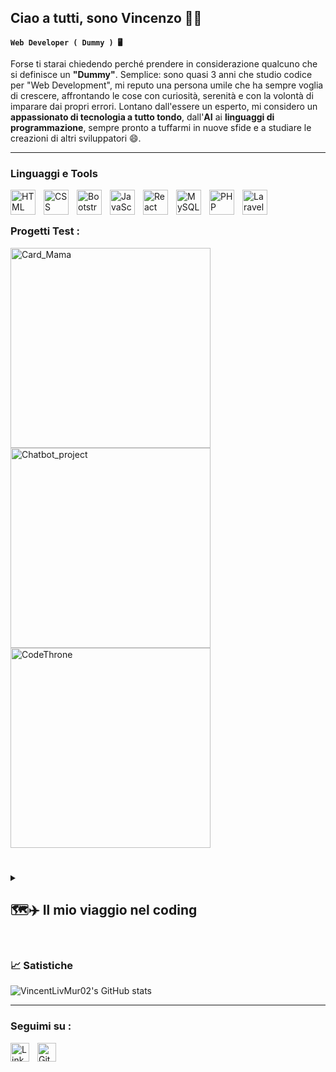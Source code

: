 ## Ciao a tutti, sono Vincenzo 👋😊

**`Web Developer ( Dummy ) 🖥️`** 

Forse ti starai chiedendo perché prendere in considerazione qualcuno che si definisce un **"Dummy"**. Semplice: sono quasi 3 anni che studio codice per "Web Development", mi reputo una persona umile che ha sempre voglia di crescere, affrontando le cose con curiosità, serenità e con la volontà di imparare dai propri errori. Lontano dall'essere un esperto,  mi considero un **appassionato di tecnologia a tutto tondo**, dall'**AI** ai **linguaggi di programmazione**, sempre pronto a tuffarmi in nuove sfide e a studiare le creazioni di altri sviluppatori 😄.
</br>

---

### Linguaggi e Tools

<img align="left" alt="HTML" width="40px" style="padding-right:10px;" src="https://cdn.jsdelivr.net/gh/devicons/devicon@latest/icons/html5/html5-plain-wordmark.svg" />
<img align="left" alt="CSS" width="40px" style="padding-right:10px;" src="https://cdn.jsdelivr.net/gh/devicons/devicon@latest/icons/css3/css3-plain-wordmark.svg" />
<img align="left" alt="Bootstrap" width="40px" style="padding-right:10px;" src="https://cdn.jsdelivr.net/gh/devicons/devicon@latest/icons/bootstrap/bootstrap-original.svg" />
<img align="left" alt="JavaScript" width="40px" style="padding-right:10px;" src="https://cdn.jsdelivr.net/gh/devicons/devicon@latest/icons/javascript/javascript-plain.svg" />
<img align="left" alt="React" width="40px" style="padding-right:10px;" src="https://cdn.jsdelivr.net/gh/devicons/devicon@latest/icons/react/react-original-wordmark.svg" />
<img align="left" alt="MySQL" width="40px" style="padding-right:10px;" src="https://cdn.jsdelivr.net/gh/devicons/devicon@latest/icons/mysql/mysql-original-wordmark.svg" />
<img align="left" alt="PHP" width="40px" style="padding-right:10px;" src="https://cdn.jsdelivr.net/gh/devicons/devicon@latest/icons/php/php-original.svg" />
<img align="left" alt="Laravel" width="40px" style="padding-right:10px;" src="https://cdn.jsdelivr.net/gh/devicons/devicon@latest/icons/laravel/laravel-original.svg" />
</br>

# 

### Progetti Test : 

<p align="left">
    <a href="https://github.com/VincentLivMur02/Card_Mama">
        <img src="https://github-readme-stats.vercel.app/api/pin/?username=VincentLivMur02&repo=Card_Mama&show_owner=false&theme=discord_old_blurple" width="320" alt="Card_Mama">
    </a>
    <a href="https://github.com/VincentLivMur02/Chatbot_project">
        <img src="https://github-readme-stats.vercel.app/api/pin/?username=VincentLivMur02&repo=Chatbot_project&show_owner=false&theme=discord_old_blurple" width="320" alt="Chatbot_project">
    </a>
    <a href="https://github.com/VincentLivMur02/CodeThrone">
        <img src="https://github-readme-stats.vercel.app/api/pin/?username=VincentLivMur02&repo=CodeThrone&show_owner=false&theme=discord_old_blurple" width="320" alt="CodeThrone">
    </a>
</p>

#

<details>
    <summary><h2>🗺️✈️ Il mio viaggio nel coding</h2></summary>
    Verso la fine del 4° / inizio 5° anno di liceo linguistico, ho iniziato a curiosare e a capire come funzionassero le cose dietro lo schermo, soprattutto nel mondo del Web. Ho mosso i primi passi da autodidatta, esplorando diversi tutorial su YouTube.
    </br></br>
    Abbandonata l'idea di un percorso universitario tradizionale, ho deciso di intraprendere la strada dello sviluppo web, spinto da una forte passione per la tecnologia. Ho iniziato il mio viaggio con un corso di programmazione che mi ha fornito le prime basi e, nonostante le sfide iniziali, ho sviluppato un approccio pratico e tenace alla risoluzione dei problemi. 
    </br></br>
    Questo primo successo mi ha spinto a iscrivermi a un percorso formativo più strutturato, dove mi sto specializzando nello sviluppo Full Stack. Sto acquisendo solide competenze Front-End con <b>HTML</b>,<b>CSS</b> e <b>JavaScript</b>, esplorando framework e librerie moderne come <b>React</b>, <b>Bootstrap</b> e <b>Tailwind</b>. Sto poi approfondendo le tecnologie Back-End, lavorando con <b>GitHub</b>, <b>MySQL</b>, <b>PHP</b> e <b>Laravel</b>.
    </br></br>
    Sono convinto che il percorso di apprendimento sia continuo e sono sempre pronto ad affrontare nuove sfide per padroneggiare al meglio le tecnologie che ho studiato e a scoprirne di nuove. Un saluto a tutti! 👋☺️
    </br></br>
</details>

# 

### 📈 Satistiche 

![VincentLivMur02's GitHub stats](https://github-readme-stats.vercel.app/api?username=VincentLivMur02&show_icons=true&theme=discord_old_blurple)
</br>

---

### Seguimi su :
<a href="https://www.linkedin.com/in/vincenzo-livio-murlo-859b98334/">
    <img align="left" alt="Linkedin" width="30px" style="padding-right:10px;" src="https://cdn.jsdelivr.net/gh/devicons/devicon@latest/icons/linkedin/linkedin-original.svg"/>
</a>
<a href="https://github.com/VincentLivMur02">
    <img align="left" alt="GitHub" width="30px" style="padding-right:10px;" src="https://cdn.jsdelivr.net/gh/devicons/devicon@latest/icons/git/git-original.svg"/>
</a>

</br>
</br>


<!-- ispirato al tutorial di @ForrestKnight: https://www.youtube.com/watch?v=9A8sQZDRn5o

Fonti citate nel video :
@anuraghazra https://github.com/anuraghazra/github-readme-stats/tree/master?tab=readme-ov-file#github-stats-card;
 
@codeSTACKr https://github.com/codeSTACKr/codeSTACKr;

@DenverCoder1 https://github.com/DenverCoder1/DenverCoder1-->


          




